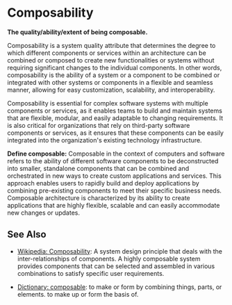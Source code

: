 # Composability

**The quality/ability/extent of being composable.**

<span data-chatgpt-prompt="explain composability (system quality attribute, non-functional requirement, cross-functional constraint )">

Composability is a system quality attribute that determines the degree to which different components or services within an architecture can be combined or composed to create new functionalities or systems without requiring significant changes to the individual components. In other words, composability is the ability of a system or a component to be combined or integrated with other systems or components in a flexible and seamless manner, allowing for easy customization, scalability, and interoperability.

Composability is essential for complex software systems with multiple components or services, as it enables teams to build and maintain systems that are flexible, modular, and easily adaptable to changing requirements. It is also critical for organizations that rely on third-party software components or services, as it ensures that these components can be easily integrated into the organization's existing technology infrastructure.


</span>

**Define composable:** <span data-chatgpt-prompt="define composable (computers and software)">Composable in the context of computers and software refers to the ability of different software components to be deconstructed into smaller, standalone components that can be combined and orchestrated in new ways to create custom applications and services. This approach enables users to rapidly build and deploy applications by combining pre-existing components to meet their specific business needs. Composable architecture is characterized by its ability to create applications that are highly flexible, scalable and can easily accommodate new changes or updates.</span>

## See Also

* [Wikipedia: Composability](https://wikipedia.org/wiki/Composability): A system design principle that deals with the inter-relationships of components. A highly composable system provides components that can be selected and assembled in various combinations to satisfy specific user requirements.

* [Dictionary: composable](https://www.dictionary.com/browse/composable): to make or form by combining things, parts, or elements. to make up or form the basis of.
